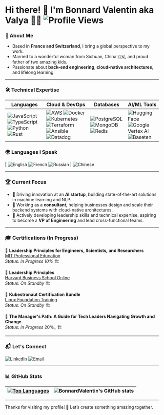 # Hi there! 👋 I'm Bonnard Valentin aka Valya 👨‍💻  ![Profile Views](https://komarev.com/ghpvc/?username=BonnardValentin&color=blue) 

### 🏡 **About Me**

- Based in **France and Switzerland**, I bring a global perspective to my work.  
- Married to a wonderful woman from Sichuan, China 🇨🇳, and proud father of two amazing kids.  
- Passionate about **back-end engineering**, **cloud-native architectures**, and lifelong learning.

---

### 🛠️ **Technical Expertise**

| **Languages** | **Cloud & DevOps**    | **Databases**        | **AI/ML Tools**   |
|------------------------|-----------------------|-----------------------|-------------------|
| ![JavaScript](https://img.shields.io/badge/-JavaScript-F7DF1E?style=flat-square&logo=javascript&logoColor=black) ![TypeScript](https://img.shields.io/badge/-TypeScript-3178C6?style=flat-square&logo=typescript&logoColor=white) ![Python](https://img.shields.io/badge/-Python-3776AB?style=flat-square&logo=python&logoColor=white) ![Rust](https://img.shields.io/badge/-Rust-000000?style=flat-square&logo=rust&logoColor=white) | ![AWS](https://img.shields.io/badge/-AWS-232F3E?style=flat-square&logo=amazon-aws&logoColor=white) ![Docker](https://img.shields.io/badge/-Docker-2496ED?style=flat-square&logo=docker&logoColor=white) ![Kubernetes](https://img.shields.io/badge/-Kubernetes-326CE5?style=flat-square&logo=kubernetes&logoColor=white) ![Terraform](https://img.shields.io/badge/-Terraform-623CE4?style=flat-square&logo=terraform&logoColor=white) ![Ansible](https://img.shields.io/badge/-Ansible-EE0000?style=flat-square&logo=ansible&logoColor=white) ![Datadog](https://img.shields.io/badge/-Datadog-632CA6?style=flat-square&logo=datadog&logoColor=white) | ![PostgreSQL](https://img.shields.io/badge/-PostgreSQL-336791?style=flat-square&logo=postgresql&logoColor=white) ![MongoDB](https://img.shields.io/badge/-MongoDB-47A248?style=flat-square&logo=mongodb&logoColor=white) ![Redis](https://img.shields.io/badge/-Redis-DC382D?style=flat-square&logo=redis&logoColor=white) | ![Hugging Face](https://img.shields.io/badge/-Hugging%20Face-FFD43B?style=flat-square&logo=hugging-face&logoColor=black) ![Google Vertex AI](https://img.shields.io/badge/-Vertex%20AI-4285F4?style=flat-square&logo=google-cloud&logoColor=white) ![Baseten](https://img.shields.io/badge/-Baseten-3333FF?style=flat-square&logoColor=white) |


### 🌍 **Languages I Speak**
| ![English](https://img.shields.io/badge/English-Professional-blue?style=flat-square) ![French](https://img.shields.io/badge/French-Native-blue?style=flat-square) ![Russian](https://img.shields.io/badge/Russian-Native-blue?style=flat-square) | ![Chinese](https://img.shields.io/badge/-Chinese%20%28Beginner%20Level%29-orange?style=flat-square)

---

### 🏆 **Current Focus**

- 🚀 Driving innovation at an **AI startup**, building state-of-the-art solutions in machine learning and NLP.
- 💼 Working as a **consultant**, helping businesses design and scale their backend systems with cloud-native architectures.
- 🎯 Actively developing leadership skills and technical expertise, aspiring to become a **VP of Engineering** and lead cross-functional teams.

---

### 🎓 **Certifications (In Progress)**

📜 **Leadership Principles for Engineers, Scientists, and Researchers**  
[MIT Professional Education](https://prolearn.mit.edu/leadership-principles-engineers-scientists-and-researchers)  
_Status: In Progress 10%_ 🏗️  

📜 **Leadership Principles**  
[Harvard Business School Online](https://online.hbs.edu/courses/leadership-principles/)  
_Status: On Standby_ 🏗️  

📜 **Kubestronaut Certification Bundle**  
[Linux Foundation Training](https://training.linuxfoundation.org/certification/kubestronaut-bundle/)  
_Status: On Standby_ 🏗️  

📜 **The Manager's Path: A Guide for Tech Leaders Navigating Growth and Change**  
_Status: In Progress_ 20%_ 🏗️  

---


### 📬 **Let's Connect**

[![LinkedIn](https://img.shields.io/badge/LinkedIn-%230077B5.svg?style=for-the-badge&logo=linkedin&logoColor=white)](https://www.linkedin.com/in/valentin-bonnard-46b57124b/)
[![Email](https://img.shields.io/badge/Email-D14836?style=for-the-badge&logo=gmail&logoColor=white)](mailto:up.north.gate@protonmail.com)

---

### 📊 **GitHub Stats**

| <a href="https://github.com/BonnardValentin" align="left"><img src="https://github-readme-stats.vercel.app/api/top-langs/?username=BonnardValentin&langs_count=10&title_color=0891b2&text_color=ffffff&icon_color=0891b2&bg_color=1c1917&hide_border=true&locale=en&layout=compact" alt="Top Languages" /></a>  | ![BonnardValentin's GitHub stats](https://github-readme-stats.vercel.app/api?username=BonnardValentin&show_icons=true&theme=transparent&bg_color=1c1917&title_color=0891b2&text_color=ffffff&icon_color=0891b2) |
| :----: | :----:  |

---

Thanks for visiting my profile! 🚀 Let’s create something amazing together.
